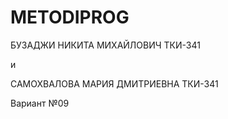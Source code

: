 # METODIPROG
БУЗАДЖИ НИКИТА МИХАЙЛОВИЧ ТКИ-341

и

САМОХВАЛОВА МАРИЯ ДМИТРИЕВНА ТКИ-341

Вариант №09